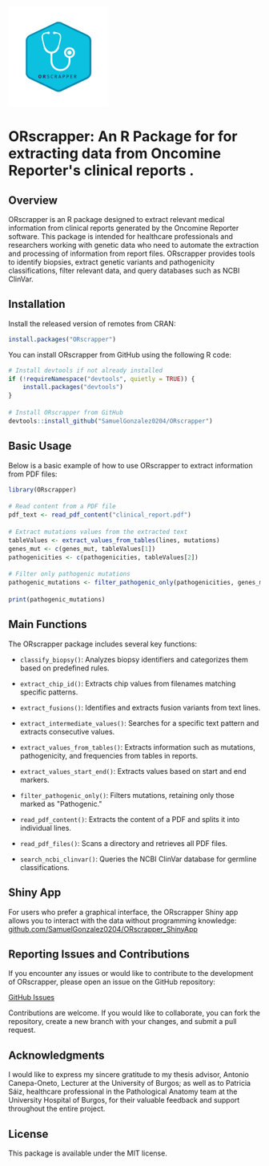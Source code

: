 <img src="https://github.com/SamuelGonzalez0204/ORscrapper/blob/master/inst/extdata/ORscrapperLogo.png" alt="Logo de ORscrapper" width="200"/>


# ORscrapper: An R Package for for extracting data from Oncomine Reporter's clinical reports .

## Overview

ORscrapper is an R package designed to extract relevant medical information from clinical reports generated by the Oncomine Reporter software. This package is intended for healthcare professionals and researchers working with genetic data who need to automate the extraction and processing of information from report files. ORscrapper provides tools to identify biopsies, extract genetic variants and pathogenicity classifications, filter relevant data, and query databases such as NCBI ClinVar.

## Installation

Install the released version of remotes from CRAN:
```r
install.packages("ORscrapper")
```

You can install ORscrapper from GitHub using the following R code:
```r
# Install devtools if not already installed
if (!requireNamespace("devtools", quietly = TRUE)) {
    install.packages("devtools")
}

# Install ORscrapper from GitHub
devtools::install_github("SamuelGonzalez0204/ORscrapper")
```

## Basic Usage
Below is a basic example of how to use ORscrapper to extract information from PDF files:
```r
library(ORscrapper)

# Read content from a PDF file
pdf_text <- read_pdf_content("clinical_report.pdf")

# Extract mutations values from the extracted text
tableValues <- extract_values_from_tables(lines, mutations)
genes_mut <- c(genes_mut, tableValues[1])
pathogenicities <- c(pathogenicities, tableValues[2])

# Filter only pathogenic mutations
pathogenic_mutations <- filter_pathogenic_only(pathogenicities, genes_mut)

print(pathogenic_mutations)
```

## Main Functions

The ORscrapper package includes several key functions:

- `classify_biopsy()`: Analyzes biopsy identifiers and categorizes them based on predefined rules.

- `extract_chip_id()`: Extracts chip values from filenames matching specific patterns.

- `extract_fusions()`: Identifies and extracts fusion variants from text lines.

- `extract_intermediate_values()`: Searches for a specific text pattern and extracts consecutive values.

- `extract_values_from_tables()`: Extracts information such as mutations, pathogenicity, and frequencies from tables in reports.

- `extract_values_start_end()`: Extracts values based on start and end markers.

- `filter_pathogenic_only()`: Filters mutations, retaining only those marked as "Pathogenic."

- `read_pdf_content()`: Extracts the content of a PDF and splits it into individual lines.

- `read_pdf_files()`: Scans a directory and retrieves all PDF files.

- `search_ncbi_clinvar()`: Queries the NCBI ClinVar database for germline classifications.

## Shiny App

For users who prefer a graphical interface, the ORscrapper Shiny app allows you to interact with the data without programming knowledge: [github.com/SamuelGonzalez0204/ORscrapper_ShinyApp](https://github.com/SamuelGonzalez0204/ORscrapper_ShinyApp)

## Reporting Issues and Contributions

If you encounter any issues or would like to contribute to the development of ORscrapper, please open an issue on the GitHub repository:

[GitHub Issues](https://github.com/SamuelGonzalez0204/ORscrapper/issues)

Contributions are welcome. If you would like to collaborate, you can fork the repository, create a new branch with your changes, and submit a pull request.

## Acknowledgments

I would like to express my sincere gratitude to my thesis advisor, Antonio Canepa-Oneto, Lecturer at the University of Burgos; as well as to Patricia Sáiz, healthcare professional in the Pathological Anatomy team at the University Hospital of Burgos, for their valuable feedback and support throughout the entire project.

## License

This package is available under the MIT license.
